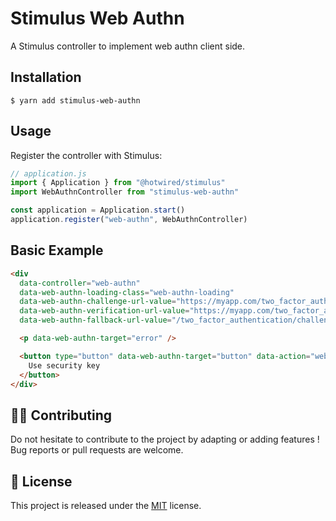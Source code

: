 # Stimulus Web Authn

A Stimulus controller to implement web authn client side.

## Installation

```shell
$ yarn add stimulus-web-authn
```

## Usage

Register the controller with Stimulus:

```javascript
// application.js
import { Application } from "@hotwired/stimulus"
import WebAuthnController from "stimulus-web-authn"

const application = Application.start()
application.register("web-authn", WebAuthnController)
```

## Basic Example

```html
<div
  data-controller="web-authn"
  data-web-authn-loading-class="web-authn-loading"
  data-web-authn-challenge-url-value="https://myapp.com/two_factor_authentication/challenge/web_authn/new"
  data-web-authn-verification-url-value="https://myapp.com/two_factor_authentication/challenge/web_authn"
  data-web-authn-fallback-url-value="/two_factor_authentication/challenge">

  <p data-web-authn-target="error" />

  <button type="button" data-web-authn-target="button" data-action="web-authn#getCredential">
    Use security key
  </button>
</div>
```

## 👷‍♂️ Contributing

Do not hesitate to contribute to the project by adapting or adding features ! Bug reports or pull requests are welcome.

## 📝 License

This project is released under the [MIT](http://opensource.org/licenses/MIT) license.
